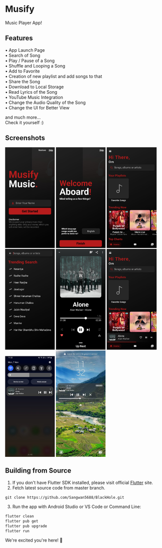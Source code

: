 # Musify

Music Player App!

## Features

  •	App Launch Page  
  •	Search of Song  
  •	Play / Pause of a Song  
  •	Shuffle and Looping a Song  
  •	Add to Favorite  
  •	Creation of new playlist and add songs to that  
  •	Share the Song  
  •	Download to Local Storage  
  •	Read Lyrics of the Song  
  •	YouTube Music Integration  
  •	Change the Audio Quality of the Song  
  •	Change the UI for Better View

and much more...  
Check it yourself :)

## Screenshots

<img src="https://github.com/parikhvedant2003/temp/blob/main/1.jpg?raw=true" width="32%"> <img src="https://github.com/parikhvedant2003/temp/blob/main/2.jpg?raw=true" width="32%">
<img src="https://github.com/parikhvedant2003/temp/blob/main/3.jpg?raw=true" width="32%"> <img src="https://github.com/parikhvedant2003/temp/blob/main/4.jpg?raw=true" width="32%">
<img src="https://github.com/parikhvedant2003/temp/blob/main/5.jpg?raw=true" width="32%"> <img src="https://github.com/parikhvedant2003/temp/blob/main/6.jpg?raw=true" width="32%">
<img src="https://github.com/parikhvedant2003/temp/blob/main/7.jpg?raw=true" width="32%"> <img src="https://github.com/parikhvedant2003/temp/blob/main/8.jpg?raw=true" width="32%">

## Building from Source

1. If you don't have Flutter SDK installed, please visit official [Flutter](https://flutter.dev/) site.
2. Fetch latest source code from master branch.

```
git clone https://github.com/Sangwan5688/BlackHole.git
```



3. Run the app with Android Studio or VS Code or Command Line:

```
flutter clean
flutter pub get
flutter pub upgrade
flutter run
```



We're excited you're here! 💙
